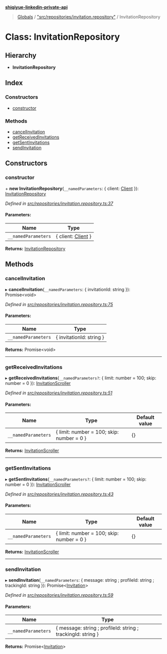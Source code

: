 **[shiqiyue-linkedin-private-api](../README.md)**

> [Globals](../globals.md) / ["src/repositories/invitation.repository"](../modules/_src_repositories_invitation_repository_.md) / InvitationRepository

# Class: InvitationRepository

## Hierarchy

* **InvitationRepository**

## Index

### Constructors

* [constructor](_src_repositories_invitation_repository_.invitationrepository.md#constructor)

### Methods

* [cancelInvitation](_src_repositories_invitation_repository_.invitationrepository.md#cancelinvitation)
* [getReceivedInvitations](_src_repositories_invitation_repository_.invitationrepository.md#getreceivedinvitations)
* [getSentInvitations](_src_repositories_invitation_repository_.invitationrepository.md#getsentinvitations)
* [sendInvitation](_src_repositories_invitation_repository_.invitationrepository.md#sendinvitation)

## Constructors

### constructor

\+ **new InvitationRepository**(`__namedParameters`: { client: [Client](_src_core_client_.client.md)  }): [InvitationRepository](_src_repositories_invitation_repository_.invitationrepository.md)

*Defined in [src/repositories/invitation.repository.ts:37](https://github.com/eilonmore/linkedin-private-api/blob/e0192ba/src/repositories/invitation.repository.ts#L37)*

#### Parameters:

Name | Type |
------ | ------ |
`__namedParameters` | { client: [Client](_src_core_client_.client.md)  } |

**Returns:** [InvitationRepository](_src_repositories_invitation_repository_.invitationrepository.md)

## Methods

### cancelInvitation

▸ **cancelInvitation**(`__namedParameters`: { invitationId: string  }): Promise<void\>

*Defined in [src/repositories/invitation.repository.ts:75](https://github.com/eilonmore/linkedin-private-api/blob/e0192ba/src/repositories/invitation.repository.ts#L75)*

#### Parameters:

Name | Type |
------ | ------ |
`__namedParameters` | { invitationId: string  } |

**Returns:** Promise<void\>

___

### getReceivedInvitations

▸ **getReceivedInvitations**(`__namedParameters?`: { limit: number = 100; skip: number = 0 }): [InvitationScroller](_src_scrollers_invitation_scroller_.invitationscroller.md)

*Defined in [src/repositories/invitation.repository.ts:51](https://github.com/eilonmore/linkedin-private-api/blob/e0192ba/src/repositories/invitation.repository.ts#L51)*

#### Parameters:

Name | Type | Default value |
------ | ------ | ------ |
`__namedParameters` | { limit: number = 100; skip: number = 0 } | {} |

**Returns:** [InvitationScroller](_src_scrollers_invitation_scroller_.invitationscroller.md)

___

### getSentInvitations

▸ **getSentInvitations**(`__namedParameters?`: { limit: number = 100; skip: number = 0 }): [InvitationScroller](_src_scrollers_invitation_scroller_.invitationscroller.md)

*Defined in [src/repositories/invitation.repository.ts:43](https://github.com/eilonmore/linkedin-private-api/blob/e0192ba/src/repositories/invitation.repository.ts#L43)*

#### Parameters:

Name | Type | Default value |
------ | ------ | ------ |
`__namedParameters` | { limit: number = 100; skip: number = 0 } | {} |

**Returns:** [InvitationScroller](_src_scrollers_invitation_scroller_.invitationscroller.md)

___

### sendInvitation

▸ **sendInvitation**(`__namedParameters`: { message: string ; profileId: string ; trackingId: string  }): Promise<[Invitation](../interfaces/_src_entities_invitation_entity_.invitation.md)\>

*Defined in [src/repositories/invitation.repository.ts:59](https://github.com/eilonmore/linkedin-private-api/blob/e0192ba/src/repositories/invitation.repository.ts#L59)*

#### Parameters:

Name | Type |
------ | ------ |
`__namedParameters` | { message: string ; profileId: string ; trackingId: string  } |

**Returns:** Promise<[Invitation](../interfaces/_src_entities_invitation_entity_.invitation.md)\>

